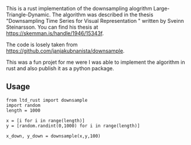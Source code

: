 This is a rust implementation of the downsampling alogrithm Large-Triangle-Dynamic. The algorithm was described in the thesis "Downsampling Time Series for Visual Representation
" written by Sveinn Steinarsson. You can find his thesis at https://skemman.is/handle/1946/15343f.

The code is losely taken from https://github.com/janjakubnanista/downsample.

This was a fun projet for me were I was able to implement the algorithm in rust and also publish it as a python package.

## Usage

```
from ltd_rust import downsample
import random
length = 1000

x = [i for i in range(length)]
y = [random.randint(0,1000) for i in range(length)]

x_down, y_down = downsample(x,y,100)
```
